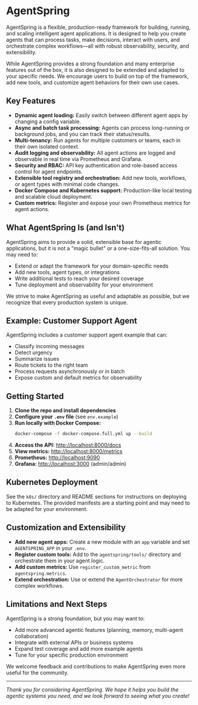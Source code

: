# AgentSpring

AgentSpring is a flexible, production-ready framework for building, running, and scaling intelligent agent applications. It is designed to help you create agents that can process tasks, make decisions, interact with users, and orchestrate complex workflows—all with robust observability, security, and extensibility.

While AgentSpring provides a strong foundation and many enterprise features out of the box, it is also designed to be extended and adapted to your specific needs. We encourage users to build on top of the framework, add new tools, and customize agent behaviors for their own use cases.

## Key Features

- **Dynamic agent loading:** Easily switch between different agent apps by changing a config variable.
- **Async and batch task processing:** Agents can process long-running or background jobs, and you can track their status/results.
- **Multi-tenancy:** Run agents for multiple customers or teams, each in their own isolated context.
- **Audit logging and observability:** All agent actions are logged and observable in real time via Prometheus and Grafana.
- **Security and RBAC:** API key authentication and role-based access control for agent endpoints.
- **Extensible tool registry and orchestration:** Add new tools, workflows, or agent types with minimal code changes.
- **Docker Compose and Kubernetes support:** Production-like local testing and scalable cloud deployment.
- **Custom metrics:** Register and expose your own Prometheus metrics for agent actions.

## What AgentSpring Is (and Isn't)

AgentSpring aims to provide a solid, extensible base for agentic applications, but it is not a "magic bullet" or a one-size-fits-all solution. You may need to:
- Extend or adapt the framework for your domain-specific needs
- Add new tools, agent types, or integrations
- Write additional tests to reach your desired coverage
- Tune deployment and observability for your environment

We strive to make AgentSpring as useful and adaptable as possible, but we recognize that every production system is unique.

## Example: Customer Support Agent

AgentSpring includes a customer support agent example that can:
- Classify incoming messages
- Detect urgency
- Summarize issues
- Route tickets to the right team
- Process requests asynchronously or in batch
- Expose custom and default metrics for observability

## Getting Started

1. **Clone the repo and install dependencies**
2. **Configure your `.env` file** (see `env.example`)
3. **Run locally with Docker Compose:**
   ```bash
   docker-compose -f docker-compose.full.yml up --build
   ```
4. **Access the API:** [http://localhost:8000/docs](http://localhost:8000/docs)
5. **View metrics:** [http://localhost:8000/metrics](http://localhost:8000/metrics)
6. **Prometheus:** [http://localhost:9090](http://localhost:9090)
7. **Grafana:** [http://localhost:3000](http://localhost:3000) (admin/admin)

## Kubernetes Deployment

See the `k8s/` directory and README sections for instructions on deploying to Kubernetes. The provided manifests are a starting point and may need to be adapted for your environment.

## Customization and Extensibility

- **Add new agent apps:** Create a new module with an `app` variable and set `AGENTSPRING_APP` in your `.env`.
- **Register custom tools:** Add to the `agentspring/tools/` directory and orchestrate them in your agent logic.
- **Add custom metrics:** Use `register_custom_metric` from `agentspring.metrics`.
- **Extend orchestration:** Use or extend the `AgentOrchestrator` for more complex workflows.

## Limitations and Next Steps

AgentSpring is a strong foundation, but you may want to:
- Add more advanced agentic features (planning, memory, multi-agent collaboration)
- Integrate with external APIs or business systems
- Expand test coverage and add more example agents
- Tune for your specific production environment

We welcome feedback and contributions to make AgentSpring even more useful for the community.

---

*Thank you for considering AgentSpring. We hope it helps you build the agentic systems you need, and we look forward to seeing what you create!*